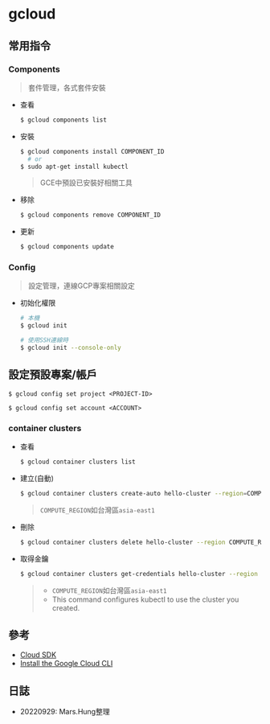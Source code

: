 gcloud
===

## 常用指令
### Components
> 套件管理，各式套件安裝

- 查看
  ```sh
  $ gcloud components list
  ```
- 安裝
  ```sh
  $ gcloud components install COMPONENT_ID
    # or
  $ sudo apt-get install kubectl
  ```
  > GCE中預設已安裝好相關工具
- 移除
  ```sh
  $ gcloud components remove COMPONENT_ID
  ```
- 更新
  ```sh
  $ gcloud components update
  ```

### Config
> 設定管理，連線GCP專案相關設定

- 初始化權限
  ```sh
  # 本機
  $ gcloud init

  # 使用SSH連線時
  $ gcloud init --console-only
  ```
## 設定預設專案/帳戶
```
$ gcloud config set project <PROJECT-ID>

$ gcloud config set account <ACCOUNT>
```

### container clusters
- 查看
  ```sh
  $ gcloud container clusters list
  ```
- 建立(自動)
  ```sh
  $ gcloud container clusters create-auto hello-cluster --region=COMPUTE_REGION
  ```
  > `COMPUTE_REGION`如台灣區`asia-east1`
- 刪除
  ```sh
  $ gcloud container clusters delete hello-cluster --region COMPUTE_REGION
  ```
- 取得金鑰
  ```sh
  $ gcloud container clusters get-credentials hello-cluster --region COMPUTE_REGION
  ```
  > - `COMPUTE_REGION`如台灣區`asia-east1`
  > - This command configures kubectl to use the cluster you created.


## 參考
- [Cloud SDK](https://cloud.google.com/sdk)
- [Install the Google Cloud CLI](https://cloud.google.com/sdk/docs/install-sdk)

## 日誌
- 20220929: Mars.Hung整理